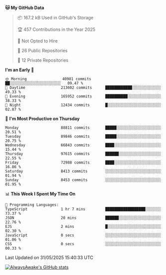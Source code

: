 <!--START_SECTION:waka-->
**🐱 My GitHub Data** 

> 📦 167.2 kB Used in GitHub's Storage 
 > 
> 🏆 457 Contributions in the Year 2025
 > 
> 🚫 Not Opted to Hire
 > 
> 📜 26 Public Repositories 
 > 
> 🔑 12 Private Repositories 
 > 
**I'm an Early 🐤** 

```text
🌞 Morning                40981 commits       ██░░░░░░░░░░░░░░░░░░░░░░░   09.47 % 
🌆 Daytime                213602 commits      ████████████░░░░░░░░░░░░░   49.33 % 
🌃 Evening                165952 commits      ██████████░░░░░░░░░░░░░░░   38.33 % 
🌙 Night                  12434 commits       █░░░░░░░░░░░░░░░░░░░░░░░░   02.87 % 
```
📅 **I'm Most Productive on Thursday** 

```text
Monday                   88811 commits       █████░░░░░░░░░░░░░░░░░░░░   20.51 % 
Tuesday                  89846 commits       █████░░░░░░░░░░░░░░░░░░░░   20.75 % 
Wednesday                66843 commits       ████░░░░░░░░░░░░░░░░░░░░░   15.44 % 
Thursday                 97615 commits       ██████░░░░░░░░░░░░░░░░░░░   22.55 % 
Friday                   72988 commits       ████░░░░░░░░░░░░░░░░░░░░░   16.86 % 
Saturday                 8413 commits        ░░░░░░░░░░░░░░░░░░░░░░░░░   01.94 % 
Sunday                   8453 commits        ░░░░░░░░░░░░░░░░░░░░░░░░░   01.95 % 
```


📊 **This Week I Spent My Time On** 

```text
💬 Programming Languages: 
TypeScript               1 hr 7 mins         ██████████████████░░░░░░░   73.37 % 
JSON                     20 mins             ██████░░░░░░░░░░░░░░░░░░░   22.76 % 
EJS                      2 mins              █░░░░░░░░░░░░░░░░░░░░░░░░   02.30 % 
JavaScript               0 secs              ░░░░░░░░░░░░░░░░░░░░░░░░░   01.06 % 
CSS                      0 secs              ░░░░░░░░░░░░░░░░░░░░░░░░░   00.33 % 
```


 Last Updated on 31/05/2025 15:40:33 UTC
<!--END_SECTION:waka-->

[![AlwaysAwake's GitHub stats](https://github-readme-stats.vercel.app/api?username=AlwaysAwake&show_icons=true&theme=github_dark&count_private=true)](https://github.com/AlwaysAwake/AlwaysAwake)
